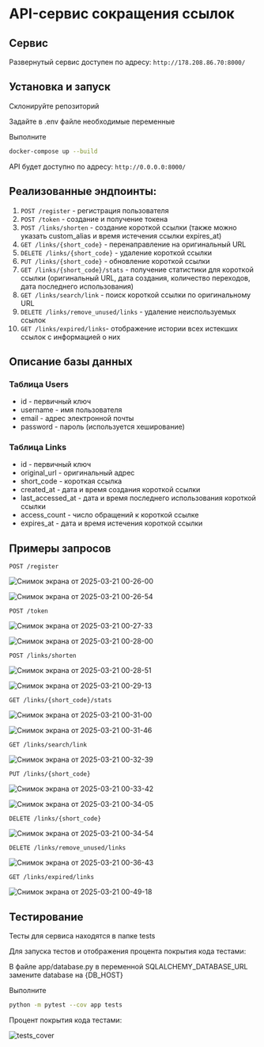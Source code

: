 # API-сервис сокращения ссылок

## Сервис

Развернутый сервис доступен по адресу: `http://178.208.86.70:8000/`

## Установка и запуск

Склонируйте репозиторий

Задайте в .env файле необходимые переменные

Выполните

```bash
docker-compose up --build
```

API будет доступно по адресу: `http://0.0.0.0:8000/`

## Реализованные эндпоинты:

1. `POST /register` - регистрация пользователя
2. `POST /token` - создание и получение токена
3. `POST /links/shorten` - создание короткой ссылки (также можно указать custom_alias и время истечения ссылки expires_at)
4. `GET /links/{short_code}` - перенаправление на оригинальный URL
5. `DELETE /links/{short_code}` - удаление короткой ссылки
6. `PUT /links/{short_code}` - обновление короткой ссылки
7. `GET /links/{short_code}/stats` - получение статистики для короткой ссылки (оригинальный URL, дата создания, количество переходов, дата последнего использования)
8. `GET /links/search/link` - поиск короткой ссылки по оригинальному URL
9. `DELETE /links/remove_unused/links` - удаление неиспользуемых ссылок
10. `GET /links/expired/links`- отображение истории всех истекших ссылок с информацией о них

## Описание базы данных

### Таблица Users
- id - первичный ключ
- username - имя пользователя
- email - адрес электронной почты
- password - пароль (используется хеширование)

### Таблица Links
- id - первичный ключ
- original_url - оригинальный адрес
- short_code - короткая ссылка
- created_at - дата и время создания короткой ссылки
- last_accessed_at - дата и время последнего использования короткой ссылки
- access_count - число обращений к короткой ссылке
- expires_at - дата и время истечения короткой ссылки

## Примеры запросов
`POST /register`

![Снимок экрана от 2025-03-21 00-26-00](https://github.com/user-attachments/assets/01a347d1-66b9-460f-9b9d-faa61a7d8b5a)

![Снимок экрана от 2025-03-21 00-26-54](https://github.com/user-attachments/assets/56c96b93-e2a4-46d2-bc3d-673bee5fba2b)

`POST /token`

![Снимок экрана от 2025-03-21 00-27-33](https://github.com/user-attachments/assets/8949b5fe-875b-4827-ab7f-2fbd2e4d6423)

![Снимок экрана от 2025-03-21 00-28-00](https://github.com/user-attachments/assets/f994f4e9-acb9-435c-8bb7-9f2182cec1a0)

`POST /links/shorten`

![Снимок экрана от 2025-03-21 00-28-51](https://github.com/user-attachments/assets/bb61e70f-ab5d-4235-a828-ba85881184d0)

![Снимок экрана от 2025-03-21 00-29-13](https://github.com/user-attachments/assets/c7193d1e-656a-4bf2-8720-052b1f8706f6)

`GET /links/{short_code}/stats`

![Снимок экрана от 2025-03-21 00-31-00](https://github.com/user-attachments/assets/ef1c2d85-3662-4a4e-8fb7-d95d6f5a34b2)

![Снимок экрана от 2025-03-21 00-31-46](https://github.com/user-attachments/assets/9c7dc186-823a-4022-8869-aebc78e99842)

`GET /links/search/link`

![Снимок экрана от 2025-03-21 00-32-39](https://github.com/user-attachments/assets/ed07b775-3f1b-4637-bbf9-30b7b9a1af1b)

`PUT /links/{short_code}`

![Снимок экрана от 2025-03-21 00-33-42](https://github.com/user-attachments/assets/52322cb6-7853-492d-bcaf-26ac480ba313)

![Снимок экрана от 2025-03-21 00-34-05](https://github.com/user-attachments/assets/2ca98ae3-d967-446e-b931-9e8e03cf6d1c)

`DELETE /links/{short_code}`

![Снимок экрана от 2025-03-21 00-34-54](https://github.com/user-attachments/assets/671ad290-09ce-484d-99a4-b0a60e21dcb8)

`DELETE /links/remove_unused/links`

![Снимок экрана от 2025-03-21 00-36-43](https://github.com/user-attachments/assets/648771c7-955d-436d-9320-15d51096070e)

`GET /links/expired/links`

![Снимок экрана от 2025-03-21 00-49-18](https://github.com/user-attachments/assets/b7cbf44e-8541-469a-b73a-240851256d03)

## Тестирование

Тесты для сервиса находятся в папке tests

Для запуска тестов и отображения процента покрытия кода тестами:

В файле app/database.py в переменной SQLALCHEMY_DATABASE_URL замените database на {DB_HOST}

Выполните

```bash
python -m pytest --cov app tests
```

Процент покрытия кода тестами:

![tests_cover](https://github.com/user-attachments/assets/10563831-8ccf-4f61-816c-ae2e82a6e885)

